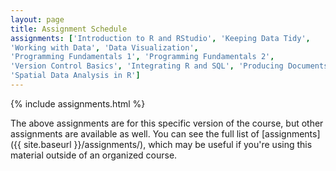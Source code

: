 ```yaml
---
layout: page
title: Assignment Schedule
assignments: ['Introduction to R and RStudio', 'Keeping Data Tidy',
'Working with Data', 'Data Visualization',
'Programming Fundamentals 1', 'Programming Fundamentals 2',
'Version Control Basics', 'Integrating R and SQL', 'Producing Documents with R',
'Spatial Data Analysis in R']
---
```


{% include assignments.html %}

The above assignments are for this specific version of the course, but other
assignments are available as well. You can see the full list of
[assignments]({{ site.baseurl }}/assignments/), which may be useful if you're using this material
outside of an organized course.

<!-- Schedule Management
- Update the `assignments:` list with `title:` from `assignments/` files. 
- Add 'Template' to `assignments:` to view the course template from `docs/`. 
- The remaining content should be left AS IS.
'Putting It All Together',

-->
